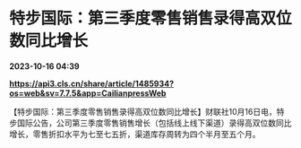 # 特步国际：第三季度零售销售录得高双位数同比增长

**2023-10-16 04:39**

**https://api3.cls.cn/share/article/1485934?os=web&sv=7.7.5&app=CailianpressWeb**

【特步国际：第三季度零售销售录得高双位数同比增长】财联社10月16日电，特步国际公告，公司第三季度零售销售增长（包括线上线下渠道）录得高双位数同比增长，零售折扣水平为七至七五折，渠道库存周转为四个半月至五个月。